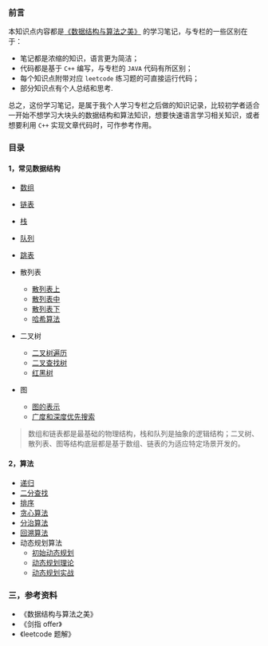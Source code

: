 ### 前言

本知识点内容都是[《数据结构与算法之美》](https://time.geekbang.org/column/intro/126) 的学习笔记，与专栏的一些区别在于：

+ 笔记都是浓缩的知识，语言更为简洁；
+ 代码都是基于 `C++` 编写，与专栏的 `JAVA` 代码有所区别；
+ 每个知识点附带对应 `leetcode` 练习题的可直接运行代码；
+ 部分知识点有个人总结和思考.

总之，这份学习笔记，是属于我个人学习专栏之后做的知识记录，比较初学者适合一开始不想学习大块头的数据结构和算法知识，想要快速语言学习相关知识，或者想要利用 `C++` 实现文章代码时，可作参考作用。

### 目录

#### 1，常见数据结构
- [数组](array/数组.md)
- [链表](linked_list/链表.md)
- [栈](stack_queue_heap/栈-先进后出.md)
- [队列](stack_queue_heap/队列-先进先出.md)
- [跳表](skip_list/跳表.md)
- 散列表
  - [散列表上](hash_table/散列表(上)-理论.md)
  - [散列表中](hash_table/散列表(中)-实战.md)
  - [散列表下](hash_table/散列表(下)-散列表和链表的结合.md)
  - [哈希算法](hash_table/哈希算法.md)
- 二叉树
  - [二叉树遍历](tree/二叉树(上)-二叉树遍历.md)
  - [二叉查找树](tree/二叉树(下)-二叉查找树.md)
  - [红黑树](tree/红黑树(上)-基础.md)

- 图
  - [图的表示](map/图的表示.md)
  - [广度和深度优先搜索](map/广度和深度优先搜索.md)

> 数组和链表都是最基础的物理结构，栈和队列是抽象的逻辑结构；二叉树、散列表、图等结构底层都是基于数组、链表的为适应特定场景开发的。

#### 2，算法

- [递归](recursion/递归-需要满足三个条件.md)
- [二分查找](binary_search/二分查找.md)
- [排序](sort/排序.md)
- [贪心算法](greedy/贪心算法.md)
- [分治算法](divide_and_conquer/分治算法.md)
- [回溯算法](backtracking/回溯算法.md)
- 动态规划算法
  - [初始动态规划](dp/初识动态规划.md)
  - [动态规划理论](dp/动态规划理论.md)
  - [动态规划实战](dp/动态规划实战.md)

### 三，参考资料

+ 《数据结构与算法之美》
+ 《剑指 offer》
+ 《leetcode 题解》
